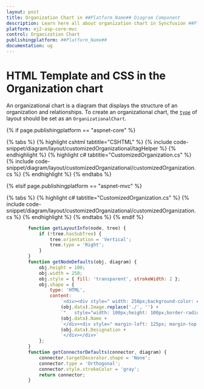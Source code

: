 ```yaml
---
layout: post
title: Organization Chart in ##Platform_Name## Diagram Component
description: Learn here all about organization chart in Syncfusion ##Platform_Name## Diagram component of Syncfusion Essential JS 2 and more.
platform: ej2-asp-core-mvc
control: Organization Chart
publishingplatform: ##Platform_Name##
documentation: ug
---
```


# HTML Template and CSS in the Organization chart

An organizational chart is a diagram that displays the structure of an organization and relationships. To create an organizational chart, the [`type`](https://help.syncfusion.com/cr/aspnetcore-js2/Syncfusion.EJ2.Diagrams.DiagramLayout.html#Syncfusion_EJ2_Diagrams_DiagramLayout_Type) of layout should be set as an `OrganizationalChart`.

{% if page.publishingplatform == "aspnet-core" %}

{% tabs %}
{% highlight cshtml tabtitle="CSHTML" %}
{% include code-snippet/diagram/layout/customizedOrganizational/tagHelper %}
{% endhighlight %}
{% highlight c# tabtitle="CustomizedOrganization.cs" %}
{% include code-snippet/diagram/layout/customizedOrganizational/customizedOrganization.cs %}
{% endhighlight %}
{% endtabs %}

{% elsif page.publishingplatform == "aspnet-mvc" %}

{% tabs %}
{% highlight c# tabtitle="CustomizedOrganization.cs" %}
{% include code-snippet/diagram/layout/customizedOrganizational/customizedOrganization.cs %}
{% endhighlight %}
{% endtabs %}
{% endif %}



```javascript
        function getLayoutInfo(node, tree) {
            if (!tree.hasSubTree) {
                tree.orientation = 'Vertical';
                tree.type = 'Right';
            }
        }
        function getNodeDefaults(obj, diagram) {
            obj.height = 100;
            obj.width = 250;
            obj.style = { fill: 'transparent', strokeWidth: 2 };
            obj.shape = {
                type: 'HTML',
                content:
                    `<div><div style=" width: 250px;background-color: #6BA5D7;height:100px; border: 2px solid darkblue; "><img src="https://ej2.syncfusion.com/angular/demos/` +
                    (obj.data).Image.replace('./', '') +
                    `"   style="width: 100px;height: 100px;border-radius: 50%;background-color: whitesmoke "/></div><div style=" margin-left: 125px; margin-top: -74px; font-size: 15px;">` +
                    (obj.data).Name +
                    `</div><div style=" margin-left: 125px; margin-top: 20px; font-size: 15px;">` +
                    (obj.data).Designation +
                    `</div></div>`
            };
        }
        function getConnectorDefaults(connector, diagram) {
            connector.targetDecorator.shape = 'None';
            connector.type = 'Orthogonal';
            connector.style.strokeColor = 'gray';
            return connector;
        }
```